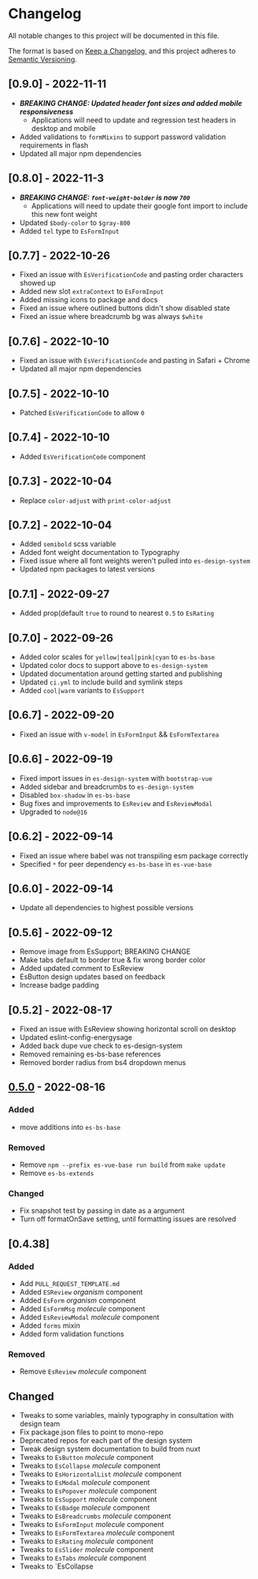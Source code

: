 # Changelog

All notable changes to this project will be documented in this file.

The format is based on [Keep a Changelog](https://keepachangelog.com/en/1.0.0/),
and this project adheres to [Semantic Versioning](https://semver.org/spec/v2.0.0.html).

## [0.9.0] - 2022-11-11

- ***BREAKING CHANGE: Updated header font sizes and added mobile responsiveness***
  - Applications will need to update and regression test headers in desktop and mobile
- Added validations to `formMixins` to support password validation requirements in flash
- Updated all major npm dependencies
  
## [0.8.0] - 2022-11-3

- ***BREAKING CHANGE: `font-weight-bolder` is now `700`***
  - Applications will need to update their google font import to include this new font weight
- Updated `$body-color` to `$gray-800`
- Added `tel` type to `EsFormInput`

## [0.7.7] - 2022-10-26

- Fixed an issue with `EsVerificationCode` and pasting order characters showed up
- Added new slot `extraContext` to `EsFormInput`
- Added missing icons to package and docs
- Fixed an issue where outlined buttons didn't show disabled state
- Fixed an issue where breadcrumb bg was always `$white`

## [0.7.6] - 2022-10-10

- Fixed an issue with `EsVerificationCode` and pasting in Safari + Chrome
- Updated all major npm dependencies

## [0.7.5] - 2022-10-10

- Patched `EsVerificationCode` to allow `0`

## [0.7.4] - 2022-10-10

- Added `EsVerificationCode` component

## [0.7.3] - 2022-10-04

- Replace `color-adjust` with `print-color-adjust`

## [0.7.2] - 2022-10-04

- Added `semibold` scss variable
- Added font weight documentation to Typography
- Fixed issue where all font weights weren't pulled into `es-design-system`
- Updated npm packages to latest versions

## [0.7.1] - 2022-09-27

- Added prop(default `true` to round to nearest `0.5` to `EsRating`

## [0.7.0] - 2022-09-26

- Added color scales for `yellow|teal|pink|cyan` to `es-bs-base`
- Updated color docs to support above to `es-design-system`
- Updated documentation around getting started and publishing
- Updated `ci.yml` to include build and symlink steps
- Added `cool|warm` variants to `EsSupport`

## [0.6.7] - 2022-09-20

- Fixed an issue with `v-model` in `EsFormInput` && `EsFormTextarea`

## [0.6.6] - 2022-09-19

- Fixed import issues in `es-design-system` with `bootstrap-vue`
- Added sidebar and breadcrumbs to `es-design-system`
- Disabled `box-shadow` in `es-bs-base`
- Bug fixes and improvements to `EsReview` and `EsReviewModal`
- Upgraded to `node@16`

## [0.6.2] - 2022-09-14

- Fixed an issue where babel was not transpiling esm package correctly
- Specified `*` for peer dependency `es-bs-base` in `es-vue-base`

## [0.6.0] - 2022-09-14

- Update all dependencies to highest possible versions

## [0.5.6] - 2022-09-12

- Remove image from EsSupport; BREAKING CHANGE
- Make tabs default to border true & fix wrong border color
- Added updated comment to EsReview
- EsButton design updates based on feedback
- Increase badge padding

## [0.5.2] - 2022-08-17

- Fixed an issue with EsReview showing horizontal scroll on desktop
- Updated eslint-config-energysage
- Added back dupe vue check to es-design-system
- Removed remaining es-bs-base references
- Removed border radius from bs4 dropdown menus

## [0.5.0] - 2022-08-16

### Added

- move additions into `es-bs-base`

### Removed

- Remove `npm --prefix es-vue-base run build` from `make update`
- Remove `es-bs-extends`

### Changed

- Fix snapshot test by passing in date as a argument
- Turn off formatOnSave setting, until formatting issues are resolved

## [0.4.38]

### Added

- Add `PULL_REQUEST_TEMPLATE.md`
- Added `ESReview` *organism* component
- Added `EsForm` *organism* component
- Added `EsFormMsg` *molecule* component
- Added `EsReviewModal` *molecule* component
- Added `forms` mixin
- Added form validation functions

### Removed

- Remove `EsReview` *molecule* component

## Changed

- Tweaks to some variables, mainly typography in consultation with design team
- Fix package.json files to point to mono-repo
- Deprecated repos for each part of the design system
- Tweak design system documentation to build from nuxt
- Tweaks to `EsButton` *molecule* component
- Tweaks to `EsCollapse` *molecule* component
- Tweaks to `EsHorizontalList` *molecule* component
- Tweaks to `EsModal` *molecule* component
- Tweaks to `EsPopover` *molecule* component
- Tweaks to `EsSupport` *molecule* component
- Tweaks to `EsBadge` *molecule* component
- Tweaks to `EsBreadcrumbs` *molecule* component
- Tweaks to `EsFormInput` *molecule* component
- Tweaks to `EsFormTextarea` *molecule* component
- Tweaks to `EsRating` *molecule* component
- Tweaks to `EsSlider` *molecule* component
- Tweaks to `EsTabs` *molecule* component
- Tweaks to `EsCollapse

[0.5.0]: https://github.com/EnergySage/es-ds/compare/v0.4.38...v0.5.0
